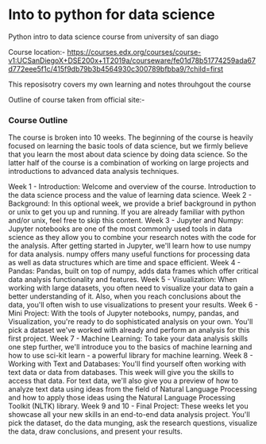 # Into to python for data science

Python intro to data science course from university of san diago

Course location:-
https://courses.edx.org/courses/course-v1:UCSanDiegoX+DSE200x+1T2019a/courseware/fe01d78b51774259ada67d772eee5f1c/415f9db79b3b4564930c300789bfbba9/?child=first

This reposisotry covers my own learning and notes throuhgout the course

Outline of course taken from official site:-

### Course Outline

The course is broken into 10 weeks.  The beginning of the course is heavily focused on learning the basic tools of data science, but we firmly believe that you learn the most about data science by doing data science.  So the latter half of the course is a combination of working on large projects and introductions to advanced data analysis techniques.

Week 1 - Introduction:  Welcome and overview of the course.  Introduction to the data science process and the value of learning data science.
Week 2 - Background:  In this optional week, we provide a brief background in python or unix to get you up and running.  If you are already familiar with python and/or unix, feel free to skip this content.
Week 3 - Jupyter and Numpy:  Jupyter notebooks are one of the most commonly used tools in data science as they allow you to combine your research notes with the code for the analysis.  After getting started in Jupyter, we'll learn how to use numpy for data analysis.  numpy offers many useful functions for processing data as well as data structures which are time and space efficient.
Week 4 - Pandas:  Pandas, built on top of numpy,  adds data frames which offer critical data analysis functionality and features.
Week 5 - Visualization:  When working with large datasets, you often need to visualize your data to gain a better understanding of it. Also, when you reach conclusions about the data, you'll often wish to use visualizations to present your results.
Week 6 - Mini Project:  With the tools of Jupyter notebooks, numpy, pandas, and Visualization, you're ready to do sophisticated analysis on your own.  You'll pick a dataset we've worked with already and perform an analysis for this first project.
Week 7 - Machine Learning:  To take your data analysis skills one step further, we'll introduce you to the basics of machine learning and how to use sci-kit learn - a powerful library for machine learning.
Week 8 - Working with Text and Databases:  You'll find yourself often working with text data or data from databases.  This week will give you the skills to access that data.  For text data, we'll also give you a preview of how to analyze text data using ideas from the field of Natural Language Processing and how to apply those ideas using the Natural Language Processing Toolkit (NLTK) library.
Week 9 and 10 - Final Project:  These weeks let you showcase all your new skills in an end-to-end data analysis project.  You'll pick the dataset, do the data munging, ask the research questions, visualize the data, draw conclusions, and present your results. 



